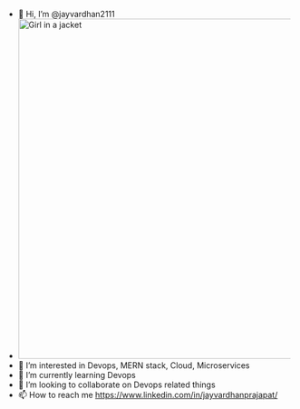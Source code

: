 - 👋 Hi, I’m @jayvardhan2111
- <img src="https://media.giphy.com/media/qgQUggAC3Pfv687qPC/giphy.gif" alt="Girl in a jacket" width="500" height="600">
- 👀 I’m interested in Devops, MERN stack, Cloud, Microservices
- 🌱 I’m currently learning Devops
- 💞️ I’m looking to collaborate on Devops related things
- 📫 How to reach me https://www.linkedin.com/in/jayvardhanprajapat/

<!---
jayvardhan2111/jayvardhan2111 is a ✨ special ✨ repository because its `README.md` (this file) appears on your GitHub profile.
You can click the Preview link to take a look at your changes.
--->
